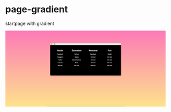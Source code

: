 # page-gradient

startpage with gradient

<img src="https://github.com/jennjacobs/page-gradient/blob/master/page-gradient.png">
